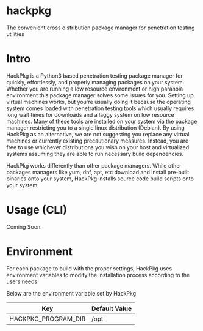 # hackpkg
The convenient cross distribution package manager for penetration testing utilities

# Intro
HackPkg is a Python3 based penetration testing package manager for quickly, effortlessly, and properly managing packages on your system. Whether you are running a low resource environment or high paranoia environment this package manager solves some issues for you. Setting up virtual machines works, but you're usually doing it because the operating system comes loaded with penetration testing tools which usually requires long wait times for downloads and a laggy system on low resource machines. Many of these tools are installed on your system via the package manager restricting you to a single linux distribution (Debian). By using HackPkg as an alternative, we are not suggesting you replace any virtual machines or currently existing precautionary measures. Instead, you are free to use whichever distributions you wish on your host and virtualized systems assuming they are able to run necessary build dependencies.

HackPkg works differently than other package managers. While other packages managers like yum, dnf, apt, etc download and install pre-built binaries onto your system, HackPkg installs source code build scripts onto your system. 

# Usage (CLI)
Coming Soon.

# Environment
For each package to build with the proper settings, HackPkg uses environment variables to modify the installation process according to the users needs.

Below are the environment variable set by HackPkg


  | Key | Default Value |
  | --- | --- |
  | HACKPKG_PROGRAM_DIR | /opt |


